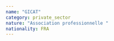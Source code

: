 ```yaml
---
name: "GICAT"
category: private_sector
nature: "Association professionnelle "
nationality: FRA
---
```

    